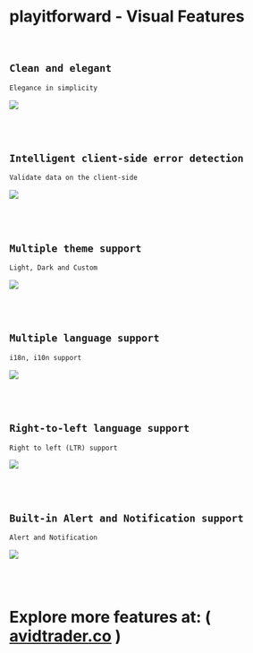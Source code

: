 # playitforward - Visual Features

<br/>

## `Clean and elegant`

```txt
Elegance in simplicity
```

<img width="auto" src="libs/agx-assets/src/lib/images/misc/login.png">

<br/><br/>

## `Intelligent client-side error detection`

```txt
Validate data on the client-side
```

<img width="auto" src="libs/agx-assets/src/lib/images/misc/signup.png">

<br/><br/>

## `Multiple theme support`

```txt
Light, Dark and Custom
```

<img width="auto" src="libs/agx-assets/src/lib/images/misc/dark-theme.png">

<br/><br/>

## `Multiple language support`

```txt
i18n, i10n support
```

<img width="auto" src="libs/agx-assets/src/lib/images/misc/lang.png">

<br/><br/>

## `Right-to-left language support`

```txt
Right to left (LTR) support
```

<img width="auto" src="libs/agx-assets/src/lib/images/misc/lang-rtl.png">

<br/><br/>

## `Built-in Alert and Notification support`

```txt
Alert and Notification
```

<img width="auto" src="libs/agx-assets/src/lib/images/misc/notify.png">

<br/><br/>

# Explore more features at: ( [avidtrader.co](https://app.avidtrader.co/) )

